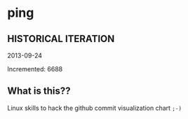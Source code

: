 # ping

## HISTORICAL ITERATION
2013-09-24

Incremented: 6688

## What is this?? 
Linux skills to hack the github commit visualization chart `;-)`
